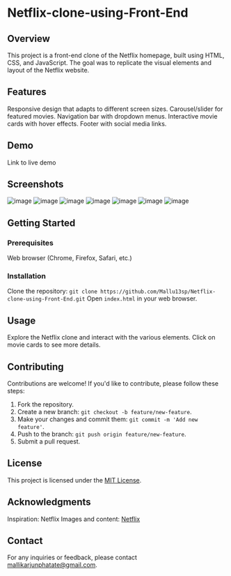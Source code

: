 # Netflix-clone-using-Front-End

## Overview
This project is a front-end clone of the Netflix homepage, built using HTML, CSS, and JavaScript. The goal was to replicate the visual elements and layout of the Netflix website.

## Features
Responsive design that adapts to different screen sizes.
Carousel/slider for featured movies.
Navigation bar with dropdown menus.
Interactive movie cards with hover effects.
Footer with social media links.

## Demo

Link to live demo

## Screenshots
![image](https://github.com/Mallu13sp/Netflix-clone-using-Front-End/assets/112100271/a61b9b6f-d221-4c73-b7e6-6b156245a993)
![image](https://github.com/Mallu13sp/Netflix-clone-using-Front-End/assets/112100271/d1767647-0d94-4f9f-ab25-e67fde3ecd79)
![image](https://github.com/Mallu13sp/Netflix-clone-using-Front-End/assets/112100271/1dcfa1b3-bfc8-4e4f-b271-3aa8064fd558)
![image](https://github.com/Mallu13sp/Netflix-clone-using-Front-End/assets/112100271/f4eb8785-cb86-4b03-8cfc-3ec3b5616d14)
![image](https://github.com/Mallu13sp/Netflix-clone-using-Front-End/assets/112100271/31937474-e98b-44eb-a580-2afe633c4f86)
![image](https://github.com/Mallu13sp/Netflix-clone-using-Front-End/assets/112100271/e9b2a454-337f-47ae-ba28-5ccc785e2432)
![image](https://github.com/Mallu13sp/Netflix-clone-using-Front-End/assets/112100271/f7441cc3-6c55-43ed-97e7-3e19390f196b)


## Getting Started
### Prerequisites
Web browser (Chrome, Firefox, Safari, etc.)

### Installation
Clone the repository: `git clone https://github.com/Mallu13sp/Netflix-clone-using-Front-End.git`
Open `index.html` in your web browser.

## Usage
Explore the Netflix clone and interact with the various elements.
Click on movie cards to see more details.

## Contributing
Contributions are welcome! If you'd like to contribute, please follow these steps:

1. Fork the repository.
2. Create a new branch: `git checkout -b feature/new-feature`.
3. Make your changes and commit them: `git commit -m 'Add new feature'`.
4. Push to the branch: `git push origin feature/new-feature`.
5. Submit a pull request.

## License
This project is licensed under the [MIT License](./LICENSE.txt).

## Acknowledgments
Inspiration: Netflix 
Images and content: [Netflix](https://www.netflix.com/)

## Contact
For any inquiries or feedback, please contact mallikarjunphatate@gmail.com.
